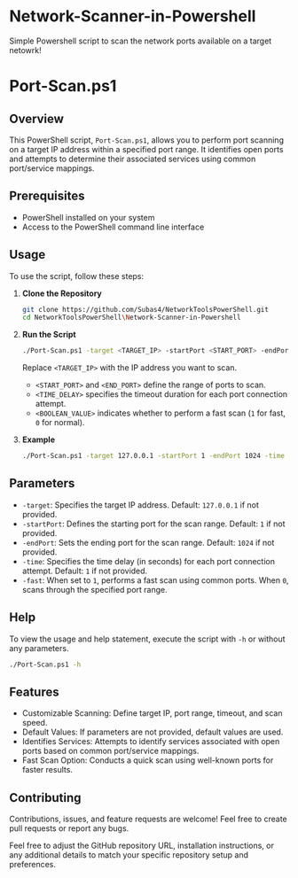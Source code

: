 # Network-Scanner-in-Powershell
Simple Powershell script to scan the network ports available on a target netowrk!

# Port-Scan.ps1

## Overview
This PowerShell script, `Port-Scan.ps1`, allows you to perform port scanning on a target IP address within a specified port range. It identifies open ports and attempts to determine their associated services using common port/service mappings.

## Prerequisites
- PowerShell installed on your system
- Access to the PowerShell command line interface

## Usage
To use the script, follow these steps:

1. **Clone the Repository**
    ```bash
    git clone https://github.com/Subas4/NetworkToolsPowerShell.git
    cd NetworkToolsPowerShell\Network-Scanner-in-Powershell
    ```

2. **Run the Script**
    ```bash
    ./Port-Scan.ps1 -target <TARGET_IP> -startPort <START_PORT> -endPort <END_PORT> -time <TIME_DELAY> -fast <BOOLEAN_VALUE>
    ```

    Replace `<TARGET_IP>` with the IP address you want to scan.
    - `<START_PORT>` and `<END_PORT>` define the range of ports to scan.
    - `<TIME_DELAY>` specifies the timeout duration for each port connection attempt.
    - `<BOOLEAN_VALUE>` indicates whether to perform a fast scan (`1` for fast, `0` for normal).

3. **Example**
    ```bash
    ./Port-Scan.ps1 -target 127.0.0.1 -startPort 1 -endPort 1024 -time 3 -fast 1
    ```

## Parameters
- `-target`: Specifies the target IP address. Default: `127.0.0.1` if not provided.
- `-startPort`: Defines the starting port for the scan range. Default: `1` if not provided.
- `-endPort`: Sets the ending port for the scan range. Default: `1024` if not provided.
- `-time`: Specifies the time delay (in seconds) for each port connection attempt. Default: `1` if not provided.
- `-fast`: When set to `1`, performs a fast scan using common ports. When `0`, scans through the specified port range.

## Help
To view the usage and help statement, execute the script with `-h` or without any parameters.
```bash
./Port-Scan.ps1 -h
```
## Features
- Customizable Scanning: Define target IP, port range, timeout, and scan speed.
- Default Values: If parameters are not provided, default values are used.
- Identifies Services: Attempts to identify services associated with open ports based on common port/service mappings.
- Fast Scan Option: Conducts a quick scan using well-known ports for faster results.

## Contributing
Contributions, issues, and feature requests are welcome! Feel free to create pull requests or report any bugs.


Feel free to adjust the GitHub repository URL, installation instructions, or any additional details to match your specific repository setup and preferences.

